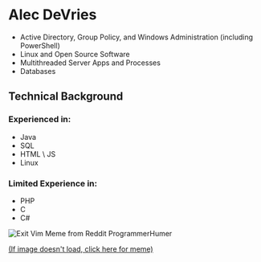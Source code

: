 # Alec DeVries

- Active Directory, Group Policy, and Windows Administration (including PowerShell)
- Linux and Open Source Software
- Multithreaded Server Apps and Processes
- Databases

## Technical Background

### Experienced in:

- Java
- SQL
- HTML \ JS
- Linux

### Limited Experience in:

- PHP
- C
- C#


![Exit Vim Meme from Reddit ProgrammerHumer](https://i.redd.it/fjeuvs8bogm71.jpg "Exit Vim")

[(If image doesn't load, click here for meme)](https://i.redd.it/fjeuvs8bogm71.jpg)
